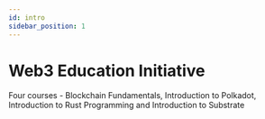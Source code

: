 ```yaml
---
id: intro
sidebar_position: 1
---
```


# Web3 Education Initiative

Four courses - Blockchain Fundamentals, Introduction to Polkadot, Introduction to Rust Programming and Introduction to Substrate
